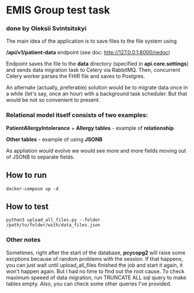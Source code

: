 # EMIS Group test task
### done by Oleksii Svintsitskyi

The main idea of the application is to save files to the file system using

**/api/v1/patient-data** endpoint (see doc: http://127.0.0.1:8000/redoc)

Endpoint saves the file to the **data** directory (specified in **api.core.settings**)
and sends data migration task to Celery via RabbitMQ.
Then, concurrent Celery worker parses the FHIR file and saves to Postgres.

An alternate (actually, preferable) solution would be to
migrate data once in a while (let's say, once an hour) with a
background task scheduler. But that would be not so convenient to present.

### Relational model itself consists of two examples:

**PatientAllergyIntolerance** + **Allergy tables** - example of **relationship**

**Other tables** - example of using **JSONB**

As appliation would evolve we would see more and more fields moving
out of JSONB to separate fields.

## How to run

`docker-compose up -d`

## How to test

`python3 upload_all_files.py --folder /path/to/folder/with/data_files.json`

### Other notes

Sometimes, right after the start of the database, **pcycopg2** will raise some excptions because of random problems with the session.
If that happens, you can just wait until upload_all_files finished the job and start it again, it won't happen again. But I had no time to find out the root cause.
To check maximum speeed of data migration, run TRUNCATE ALL sql query to make tables empty.
Also, you can check some other queries I've provided.
